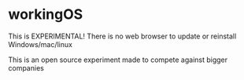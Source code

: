 # workingOS

This is EXPERIMENTAL! There is no web browser to update or reinstall Windows/mac/linux

This is an open source experiment made to compete against bigger companies 
